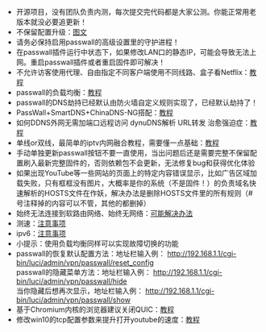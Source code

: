 * 开源项目，没有团队负责内测，每次提交完代码都是大家公测。你能正常用老版本就没必要追更新！
* 不保留配置升级：[图文](./upgrade.md)                 
* 请务必保持启用passwall的高级设置里的守护进程！      
* 在passwall插件运行中状态下，如果修改LAN口的静态IP，可能会导致无法上网。重启passwall插件或者重启固件即可解决！         
* 不允许访客使用代理、自由指定不同客户端使用不同线路、盒子看Netflix：[教程](https://youtu.be/qkga9DN5H08)             
* passwall的负载均衡：[教程](https://youtu.be/TRdOfTykgRw)        
* passwall的DNS劫持已经默认由防火墙自定义规则实现了，已经默认劫持了！              
* PassWall+SmartDNS+ChinaDNS-NG搭配：[教程](https://youtu.be/vqAeeLbqvOs)         
* 如何DDNS外网无需加端口远程访问 dynuDNS解析 URL转发 治愈强迫症：[教程](https://youtu.be/c4HSZzTM7G0)         
* 单线or双线，最简单的iptv内网融合教程，需要懂一点基础：[教程](https://github.com/luckyyyyy/blog/issues/44)                  
* 手动单独更新passwall按钮不要一直使用，当出问题后还是需要完整不保留配置刷入最新完整固件的，否则依赖包不会更新，无法修复bug和获得优化体验        
* 如果出现YouTube等一些网站的页面上的特定内容错误显示，比如广告区域加载失败，只有框框没有图片，大概率是你的系统（不是固件！）的负责域名快速解析的HOSTS文件在作妖，解决办法是删除HOSTS文件里的所有规则（# 号注释掉的内容可以不管，其他的都删掉）                               
* 始终无法连接到软路由网络、始终无网络：[可能解决办法](./winproxy.md)               
* 测速：[注意事项](./speed.md)        
* ipv6：[注意事项](./ipv6.md)               
* 小提示：使用负载均衡同样可以实现故障切换的功能                
* passwall的恢复默认配置方法：地址栏输入例： 
  http://192.168.1.1/cgi-bin/luci/admin/vpn/passwall/reset_config             
  passwall的隐藏菜单方法：地址栏输入例： 
  http://192.168.1.1/cgi-bin/luci/admin/vpn/passwall/hide              
  当你隐藏后想再次显示，地址栏输入例： 
  http://192.168.1.1/cgi-bin/luci/admin/vpn/passwall/show                      
* 基于Chromium内核的浏览器建议关闭QUIC：[教程](https://www.echoteen.com/turnoff-quic.html)               
* 修改win10的tcp配置参数来提升打开youtube的速度：[教程](https://bincode.cc/ssr-win10-tcp-youtube-speed/)              

